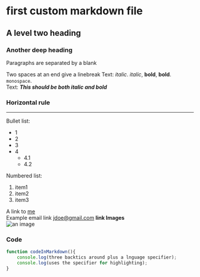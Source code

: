 # first custom markdown file

## A level two heading

### Another deep heading

Paragraphs are separated by a blank  

Two spaces at an end give a linebreak
Text: _italic_. *italic*, __bold__, **bold**. `monospace`.  
Text: *__This should be both italic and bold__*  

### Horizontal rule

---
Bullet list:  

* 1  
* 2  
* 3  
* 4
  * 4.1  
  * 4.2  

Numbered list:  

1. item1  
2. item2  
3. item3  

A link  to [me](http://eric-muchiri.github.io)  
Example email link [jdoe@gmail.com](mailto:jdoe@gmail.com)
__link Images__  
![an image](https://www.google.co.ke/url?sa=i&source=images&cd=&cad=rja&uact=8&ved=2ahUKEwiVgZD0gtDlAhVLhxoKHUc6AOMQjRx6BAgBEAQ&url=%2Furl%3Fsa%3Di%26source%3Dimages%26cd%3D%26ved%3D%26url%3Dhttps%253A%252F%252Fwww.cnn.com%252Ftravel%252Fdestinations%252Fkenya%26psig%3DAOvVaw2lB8-q-j0mSDbKy8C-lblz%26ust%3D1572938558079969&psig=AOvVaw2lB8-q-j0mSDbKy8C-lblz&ust=1572938558079969)  

### Code

```javascript
function codeInMarkdown(){
    console.log(three backtics around plus a lnguage specifier);
    console.log(uses the specifier for highlighting);
}

```
